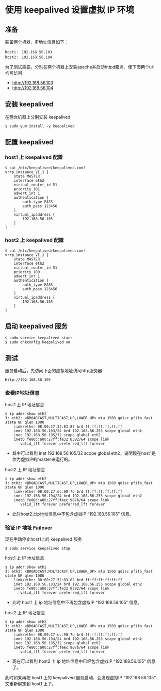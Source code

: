 # 使用 keepalived 设置虚拟 IP 环境

## 准备

装备两个机器，IP地址信息如下：

``` shell
host1： 192.168.56.103
host2： 192.168.56.104
```

为了测试需要，分别在两个机器上安装apache并启动httpd服务，使下面两个url均可访问
- http://192.168.56.103
- http://192.168.56.104

## 安装 keepalived
在两台机器上分别安装 keepalived

``` shell
$ sudo yum install -y keepalived
```

## 配置 keepalived

### host1 上 keepalived 配置

``` shell
$ cat /etc/keepalived/keepalived.conf
vrrp_instance VI_1 {
    state MASTER
    interface eth2
    virtual_router_id 51
    priority 101
    advert_int 1
    authentication {
        auth_type PASS
        auth_pass 123456
    }
    virtual_ipaddress {
        192.168.56.105
    }
}
```

### host2 上 keepalived 配置
``` shell
$ cat /etc/keepalived/keepalived.conf
vrrp_instance VI_1 {
    state MASTER
    interface eth2
    virtual_router_id 51
    priority 100
    advert_int 1
    authentication {
        auth_type PASS
        auth_pass 123456
    }
    virtual_ipaddress {
        192.168.56.105
    }
}
```

## 启动 keepalived 服务

``` shell
$ sudo service keepalived start
$ sudo chkconfig keepalived on
```

## 测试

服务启动后，先访问下面的虚拟地址访问http服务器
``` shell
http://192.168.56.105
```

### 查看IP地址信息

host1 上 IP 地址信息
``` shell
$ ip addr show eth2
3: eth2: <BROADCAST,MULTICAST,UP,LOWER_UP> mtu 1500 qdisc pfifo_fast state UP qlen 1000
    link/ether 08:00:27:32:83:82 brd ff:ff:ff:ff:ff:ff
    inet 192.168.56.103/24 brd 192.168.56.255 scope global eth2
    inet 192.168.56.105/32 scope global eth2
    inet6 fe80::a00:27ff:fe32:8382/64 scope link
       valid_lft forever preferred_lft forever
```
* 其中可以看到 inet 192.168.56.105/32 scope global eth2，说明现在host1是作为虚拟IP的master来运行的。

host2 上 IP 地址信息
``` shell
$ ip addr show eth2
3: eth2: <BROADCAST,MULTICAST,UP,LOWER_UP> mtu 1500 qdisc pfifo_fast state UP qlen 1000
    link/ether 08:00:27:ec:90:7b brd ff:ff:ff:ff:ff:ff
    inet 192.168.56.104/24 brd 192.168.56.255 scope global eth2
    inet6 fe80::a00:27ff:feec:907b/64 scope link
       valid_lft forever preferred_lft forever
```
* 此时host2上ip地址信息中不包含虚拟IP “192.168.56.105” 信息。

### 验证 IP 地址 Failover

现在手动停止host1上的 keepalived 服务
``` shell
$ sudo service keepalived stop
```

host1 上 IP 地址信息
``` shell
$ ip addr show eth2
3: eth2: <BROADCAST,MULTICAST,UP,LOWER_UP> mtu 1500 qdisc pfifo_fast state UP qlen 1000
    link/ether 08:00:27:32:83:82 brd ff:ff:ff:ff:ff:ff
    inet 192.168.56.103/24 brd 192.168.56.255 scope global eth2
    inet6 fe80::a00:27ff:fe32:8382/64 scope link
       valid_lft forever preferred_lft forever
```
* 此时 host1 上 ip 地址信息中不再包含虚拟IP “192.168.56.105” 信息。

host2 上 IP 地址信息
``` shell
$ ip addr show eth2
3: eth2: <BROADCAST,MULTICAST,UP,LOWER_UP> mtu 1500 qdisc pfifo_fast state UP qlen 1000
    link/ether 08:00:27:ec:90:7b brd ff:ff:ff:ff:ff:ff
    inet 192.168.56.104/24 brd 192.168.56.255 scope global eth2
    inet 192.168.56.105/32 scope global eth2
    inet6 fe80::a00:27ff:feec:907b/64 scope link
       valid_lft forever preferred_lft forever
```
* 现在可以看到 host2 上 ip 地址信息中已经包含虚拟IP “192.168.56.105” 信息了。

此时如果再把 host1 上的 keepalived 服务启动，会发现虚拟IP “192.168.56.105” 又重新绑定到 host1 上了。
